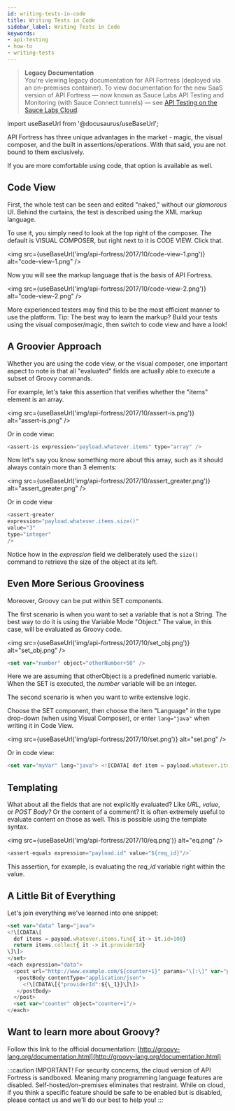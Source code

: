```yaml
---
id: writing-tests-in-code
title: Writing Tests in Code
sidebar_label: Writing Tests in Code
keywords:
- api-testing
- how-to
- writing-tests
---
```


<head>
  <meta name="robots" content="noindex" />
</head>

> **Legacy Documentation**<br/>You're viewing legacy documentation for API Fortress (deployed via an on-premises container). To view documentation for the new SaaS version of API Fortress &#8212; now known as Sauce Labs API Testing and Monitoring (with Sauce Connect tunnels) &#8212; see [API Testing on the Sauce Labs Cloud](/api-testing/).

import useBaseUrl from '@docusaurus/useBaseUrl';

API Fortress has three unique advantages in the market - magic, the visual composer, and the built in assertions/operations. With that said, you are not bound to them exclusively.

If you are more comfortable using code, that option is available as well.

## Code View

First, the whole test can be seen and edited "naked," without our _glamorous_ UI. Behind the curtains, the test is described using the XML markup language.

To use it, you simply need to look at the top right of the composer. The default is VISUAL COMPOSER, but right next to it is CODE VIEW. Click that.

<img src={useBaseUrl('img/api-fortress/2017/10/code-view-1.png')} alt="code-view-1.png" />

Now you will see the markup language that is the basis of API Fortress.

<img src={useBaseUrl('img/api-fortress/2017/10/code-view-2.png')} alt="code-view-2.png" />

More experienced testers may find this to be the most efficient manner to use the platform. Tip: The best way to learn the markup? Build your tests using the visual composer/magic, then switch to code view and have a look!

## A Groovier Approach

Whether you are using the code view, or the visual composer, one important aspect to note is that all "evaluated" fields are actually able to execute a subset of Groovy commands.

For example, let's take this assertion that verifies whether the "items" element is an array.

<img src={useBaseUrl('img/api-fortress/2017/10/assert-is.png')} alt="assert-is.png" />

Or in code view:

```js
<assert-is expression="payload.whatever.items" type="array" />
```

Now let's say you know something more about this array, such as it should always contain more than 3 elements:

<img src={useBaseUrl('img/api-fortress/2017/10/assert_greater.png')} alt="assert_greater.png" />

Or in code view

```js
<assert-greater
expression="payload.whatever.items.size()"
value="3"
type="integer"
/>
```

Notice how in the _expression_ field we deliberately used the `size()` command to retrieve the size of the object at its left.

## Even More Serious Grooviness

Moreover, Groovy can be put within SET components.

The first scenario is when you want to set a variable that is not a String. The best way to do it is using the Variable Mode "Object." The value, in this case, will be evaluated as Groovy code.

<img src={useBaseUrl('img/api-fortress/2017/10/set_obj.png')} alt="set_obj.png" />

```js
<set var="number" object="otherNumber+50" />
```

Here we are assuming that otherObject is a predefined numeric variable. When the SET is executed, the _number_ variable will be an integer.

The second scenario is when you want to write extensive logic.

Choose the SET component, then choose the item "Language" in the type drop-down (when using Visual Composer), or enter `lang="java"` when writing it in Code View.

<img src={useBaseUrl('img/api-fortress/2017/10/set.png')} alt="set.png" />

Or in code view:

```js
<set var="myVar" lang="java"> <![CDATA[ def item = payload.whatever.items.find { it -> it.id==11 } return item.amount ]]> </set>
```

## Templating

What about all the fields that are not explicitly evaluated? Like _URL_, _value_, or _POST Body?_ Or the content of a comment? It is often extremely useful to evaluate content on those as well. This is possible using the template syntax.

<img src={useBaseUrl('img/api-fortress/2017/10/eq.png')} alt="eq.png" />

```js
<assert-equals expression="payload.id" value="${req_id}"/>`
```

This assertion, for example, is evaluating the _req_id_ variable right within the value.

## A Little Bit of Everything

Let's join everything we've learned into one snippet:

```js
<set var="data" lang="java">
<!\[CDATA\[
  def items = payoad.whatever.items.find{ it-> it.id>100}
  return items.collect{ it -> it.providerId}
\]\]>
</set>
<each expression="data">
  <post url="http://www.example.com/${counter+1}" params="\[:\]" var="payload2" mode="json">
   <postBody contentType="application/json">
     <!\[CDATA\[{"providerId":${\_1}}\]\]>
   </postBody>
  </post>
  <set var="counter" object="counter+1"/>
</each>
```

## Want to learn more about Groovy?

Follow this link to the official documentation: [http://groovy-lang.org/documentation.html](http://groovy-lang.org/documentation.html)

:::caution IMPORTANT!
For security concerns, the cloud version of API Fortress is sandboxed. Meaning many programming language features are disabled. Self-hosted/on-premises eliminates that restraint. While on cloud, if you think a specific feature should be safe to be enabled but is disabled, please contact us and we'll do our best to help you!
:::
